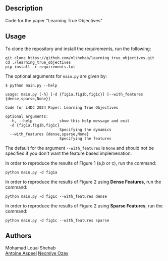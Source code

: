 ## Description

Code for the paper "Learning True Objectives"

## Usage
To clone the repository and install the requirements, run the following:
```Console
git clone https://github.com/mlshehab/learning_true_objectives.git
cd ./learning_true_objectives
pip install -r requirements.txt
```

The optional arguments for  `main.py` are given by:

```console
$ python main.py --help

usage: main.py [-h] [-d {fig1a,fig1b,fig1c}] [--with_features {dense,sparse,None}]

Code for L4DC 2024 Paper: Learning True Objectives

optional arguments:
  -h, --help            show this help message and exit
  -d {fig1a,fig1b,fig1c}
                        Specifying the dynamics
  --with_features {dense,sparse,None}
                        Specifying the features
```
The default for the argument `--with_features` is `None` and should not be specified if you don't want the feature based implemenation.

In order to reproduce the results of Figure 1 (a,b or c), run the command:

```console 
python main.py -d fig1a 
```

In order to reproduce the results of Figure 2 using **Dense Features**, run the command:

```console 
python main.py -d fig1c --with_features dense
```

In order to reproduce the results of Figure 2 using **Sparse Features**, run the command:

```console 
python main.py -d fig1c --with_features sparse
```


## Authors

Mohamad Louai Shehab  
[Antoine Aspeel](https://aaspeel.github.io/) 
[Necmiye Ozay](https://web.eecs.umich.edu/~necmiye/)
